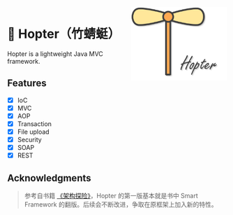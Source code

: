 

<div align="center">
    <img src="assets/hopter-logo.png" width="220" align="right"/>
</div>



# :helicopter: Hopter（竹蜻蜓）

Hopter is a lightweight Java MVC framework.
## Features

- [x] IoC
- [x] MVC
- [x] AOP
- [x] Transaction
- [x] File upload
- [x] Security
- [x] SOAP
- [x] REST

## Acknowledgments

> 参考自书籍 [《架构探险》](https://book.douban.com/subject/26593466/)，Hopter 的第一版基本就是书中 Smart Framework 的翻版。后续会不断改进，争取在原框架上加入新的特性。


